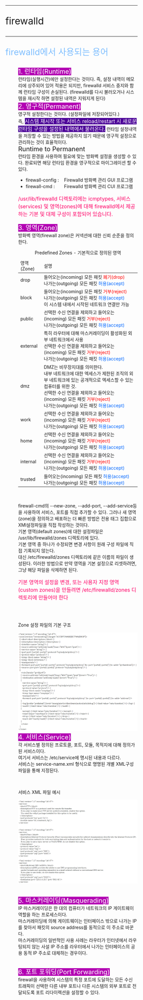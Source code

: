 <!-- github-markdown-css -->
<link rel="stylesheet" href="https://cdnjs.cloudflare.com/ajax/libs/github-markdown-css/5.1.0/github-markdown-dark.css" />
<style type='text/css'>
    .markdown-body {
		box-sizing: border-box;
		/* min-width: 200px;
		max-width: 980px; */
		margin: 0 auto;
		padding: 45px;
	}
	@media (max-width: 767px) {
		.markdown-body {
			padding: 15px;
		}
	}
    .subject1 {
        font-size : 30px;
    }
    .subject2 {
        font-size : 27px;
        color : #80bfff;
    }
    .subtitle {
        font-size : 20px;
        background-color : #b300b3;
        color : #ffffff;
    }
</style>
<div class="markdown-body">
<hr/>
    <p class="subject1">firewalld</p>
<hr/>
<dl>
    <dt><p class="subject2">firewalld에서 사용되는 용어</p><dt>
    <dd><span class="subtitle">1. 런타임(Runtime)</span></dd>
    <dd>
        런타임(실행시간)에만 설정한다는 것이다. 즉, 설정 내역이 메모리에 상주되어 있어 적용은 되지만, firewalld 서비스 중지와 함께 런타임 구성이 손실된다.
        (firewalld를 다시 불러오거나 시스템을 재시작 하면 설정된 내역은 지워지게 된다)
    </dd>
    <dd><span class="subtitle">2. 영구적(Permanent)</span></dd>
    <dd>
        영구적 설정한다는 것이다. (설정파일에 저장되어있다.) <br/>
        즉, <span style="background-color : #4d0099; color : #ffffff; font-size : 16px;">시스템 재시작 또는 서비스 reload/restart 시 새로운 런타임 구성을 설정된 내역에서 불러온다.</span>
        런타임 설정내역을 저장할 수 있는 방법을 제공하지 않기 때문에 영구적 설정으로 관리하는 것이 효율적이다.
    </dd>
    <dd><span style="font-size : 20px;">Runtime to Permanent</span></dd>
    <dd>
        런타임 환경을 사용하여 필요에 맞는 방화벽 설정을 생성할 수 있다. 완료되면 해당 런타임 환경을 영구적으로 마이그레이션 할 수 있다.
        <br/>
        <ul>
            <li><span style="display : inline-block; width : 120px;">firewall-config :</span>Firewalld 방화벽 관리 GUI 프로그램</li>
            <li><span style="display : inline-block; width : 120px;">firewall-cmd :</span>Firewalld 방화벽 관리 CUI 프로그램</li>
        </ul>
    </dd>
    <dd>
        <p style="color : #ff0066; font-size : 16px;">/usr/lib/firewalld 디렉토리에는 icmptypes, 서비스(services) 및 영역(zones)에 대해 firewalld에서 제공하는 기본 및 대체 구성이 포함되어 있습니다.</p>
    </dd>
    <dd><span class="subtitle">3. 영역(Zone)</span></dd>
    <dd>
        방화벽 영역(firewall zone)은 커넥션에 대한 신뢰 순준을 정의한다.<br/>
    </dd>
    <dd>
        <table>
            <caption>Predefined Zones - 기본적으로 정의된 영역</caption>
            <thead>
                <tr>
                    <td>영역(Zone)</td>
                    <td>설명</td>
                </tr>
            </thead>
            <tbody>
                <tr>
                    <td>drop</td>
                    <td>
들어오는(incoming) 모든 패킷 <span style="color : #ff0000">폐기(drop)</span><br/>
나가는(outgoing) 모든 패킷 <span style="color : #0066ff">허용(accept)</span>
                    </td>
                </tr>
                <tr>
                    <td>block</td>
                    <td>
들어오는(incoming) 모든 패킷 <span style="color : #ff0000">거부(reject)</span><br/>
나가는(outgoing) 모든 패킷 <span style="color : #0066ff">허용(accept)</span><br/>
이 시스템 내에서 시작된 네트워크 연결만 가능
                    </td>
                </tr>
                <tr>
                    <td>public</td>
                    <td>
선택한 수신 연결을 제외하고 들어오는(incoming) 모든 패킷 <span style="color : #ff0000">거부(reject)</span><br/>
나가는(outgoing) 모든 패킷 <span style="color : #0066ff">허용(accept)</span>
                    </td>
                </tr>
                <tr>
                    <td>external</td>
                    <td>
특히 라우터에 대해 마스커레이딩이 활성화된 외부 네트워크에서 사용<br/>
선택한 수신 연결을 제외하고 들어오는(incoming) 모든 패킷 <span style="color : #ff0000">거부(reject)</span><br/>
나가는(outgoing) 모든 패킷 <span style="color : #0066ff">허용(accept)</span>
                    </td>
                </tr>
                <tr>
                    <td>dmz</td>
                    <td>
DMZ는 비무장지대를 의미한다.<br/>
내부 네트워크에 대한 엑세스가 제한된 조직의 외부 네트워크에 있는 공개적으로 엑세스할 수 있는 컴퓨터를 위한 것.<br/>
선택한 수신 연결을 제외하고 들어오는(incoming) 모든 패킷 <span style="color : #ff0000">거부(reject)</span><br/>
나가는(outgoing) 모든 패킷 <span style="color : #0066ff">허용(accept)</span>
                    </td>
                </tr>
                <tr>
                    <td>work</td>
                    <td>
선택한 수신 연결을 제외하고 들어오는(incoming) 모든 패킷 <span style="color : #ff0000">거부(reject)</span><br/>
나가는(outgoing) 모든 패킷 <span style="color : #0066ff">허용(accept)</span>
                    </td>
                </tr>
                <tr>
                    <td>home</td>
                    <td>
선택한 수신 연결을 제외하고 들어오는(incoming) 모든 패킷 <span style="color : #ff0000">거부(reject)</span><br/>
나가는(outgoing) 모든 패킷 <span style="color : #0066ff">허용(accept)</span>
                    </td>
                </tr>
                <tr>
                    <td>internal</td>
                    <td>
선택한 수신 연결을 제외하고 들어오는(incoming) 모든 패킷 <span style="color : #ff0000">거부(reject)</span><br/>
나가는(outgoing) 모든 패킷 <span style="color : #0066ff">허용(accept)</span>
                    </td>
                </tr>
                <tr>
                    <td>trusted</td>
                    <td>
들어오는(incoming) 모든 패킷 <span style="color : #0066ff">허용(accept)</span><br/>
나가는(outgoing) 모든 패킷 <span style="color : #0066ff">허용(accept)</span>
                    </td>
                </tr>
            </tbody>
        </table>
    </dd>
    <br/><br/>
    <dd>
        firewall-cmd의 --new-zone, --add-port, --add-service등을 사용하여 서비스, 포트를 직접 추가할 수 있다. 그러나 새 영역(zone)을 정의하고 배포하는 더 빠른 방법은 전용 태그 집합으로 XMl설정파일을 직접 작성하는 것이다.<br/>
        기본 영역(default zones)에 대한 설정파일은 /usr/lib/firewalld/zones 디렉토리에 있다.<br/>
        기본 영역 중 하나가 수정되면 변경 사항이 원래 구성 파일에 직접 기록되지 않는다.<br/>
        대신 /etc/firewalld/zones 디렉토리에 같은 이름의 파일이 생성된다. 이러한 방법으로 만약 영역을 기본 설정으로 리셋하려면, 그냥 해당 파일을 삭제하면 된다.<br/>
    </dd>
    <dd>
        <p style="color : #ff0066; font-size : 16px;">
            기본 영역의 설정을 변경, 또는 사용자 지정 영역(custom zones)을 만들려면  /etc/firewalld/zones 디렉토리에 만들어야 한다
        </p>
    </dd>
    <br/><br/>
    <dd><p>Zone 설정 파일의 기본 구조</p></dd>
    <dd><img src="./network-images/Firewall-Zone-XML.png" /></dd>
    <dd><span class="subtitle">4. 서비스(Service)</span></dd>
    <dd>
        각 서비스별 정의된 프로토콜, 포트, 모듈, 목적지에 대해 정의가 된 서비스이다.<br/>
        여기서 서비스는 /etc/service에 명시된 내용과 다르다.<br/>
        서비스는 service-name.xml 형식으로 명명된 개별 XML구성 파일을 통해 지정된다.
    </dd>
    <br/><br/>
    <dd><p>서비스 XML 파일 예시</p></dd>
    <dd><img src="./network-images/Firewall-Services-XML.png" /></dd>
    <br/><br/>
    <dd><span class="subtitle">5. 마스커레이딩(Masquerading)</span></dd>
    <dd>
        IP 마스커레이딩은 한 대의 컴퓨터가 네트워크의 IP 게이트웨이 역할을 하는 프로세스이다.<br/>
        마스커레이딩에 의해 게이트웨이는 인터페이스 밖으로 나가는 IP를 찾아서 패킷의 source address를 동적으로 이 주소로 바꾼다.<br/>
        마스커레이딩의 일반적인 사용 사례는 라우터가 인터넷에서 라우팅되지 않는 사설 IP 주소를 라우터에서 나가는 인터페이스의 공용 동적 IP 주소로 대체하는 경우이다.
    </dd>
    <br/><br/>
    <dd><span class="subtitle">6. 포트 포워딩(Port Forwarding)</span></dd>
    <dd>
        firewall을 사용하여 시스템의 특정 포트에 도달하는 모든 수신 트래픽이 선택한 다른 내부 포트나 다른 시스템의 외부 포트로 전달되도록 포트 리다이렉션을 설정할 수 있다.
    </dd>
</dl>
</div>
<!--
https://firewalld.org/documentation/zone/
https://firewalld.org/documentation/zone/examples.html
https://www.systutorials.com/docs/linux/man/5-firewalld.zone/ (아주 좋은 문서)
-->

